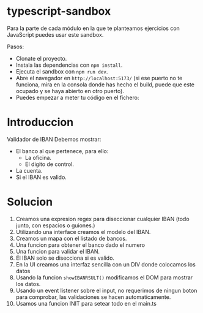 # typescript-sandbox

Para la parte de cada módulo en la que te planteamos ejercicios con JavaScript puedes usar este sandbox.

Pasos:

- Clonate el proyecto.
- Instala las dependencias con `npm install`.
- Ejecuta el sandbox con `npm run dev`.
- Abre el navegador en `http://localhost:5173/` (si ese puerto no te funciona, mira en la consola donde has hecho el build, puede que este ocupado y se haya abierto en otro puerto).
- Puedes empezar a meter tu código en el fichero:


# Introduccion
Validador de IBAN
Debemos mostrar:

- El banco al que pertenece, para ello:
  - La oficina.
  - El digito de control.
- La cuenta.
- Si el IBAN es valido.

# Solucion

1. Creamos una expresion regex para diseccionar cualquier IBAN (todo junto, con espacios o guiones.)
2. Utilizando una interface creamos el modelo del IBAN.
3. Creamos un mapa con el listado de bancos.
4. Una funcion para obtener el banco dado el numero
5. Una funcion para validar el IBAN.
6. El IBAN solo se disecciona si es valido.
7. En la UI creamos una interfaz sencilla con un DIV donde colocamos los datos
8. Usando la funcion ```showIBANRSULT()``` modificamos el DOM para mostrar los datos.
9. Usando un event listener sobre el input, no requerimos de ningun boton para comprobar, las validaciones se hacen automaticamente.
10. Usamos una funcion INIT para setear todo en el main.ts

